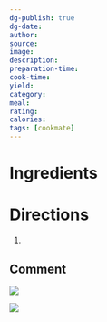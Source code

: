 ```yaml
---
dg-publish: true
dg-date: 
author: 
source: 
image:
description: 
preparation-time:
cook-time:
yield: 
category: 
meal: 
rating: 
calories: 
tags: [cookmate]
---
```



# Ingredients



# Directions

1) 

## Comment

![](https://lh3.googleusercontent.com/pw/AJFCJaXvZrJcNIWO1hq_Uso6YOAGzEd04tYo4RlEtJwOzmb_7v4sDFGMSluMY0nKglQ8PALGeH_WLdLsRoX_k5cpaX9jdQLx5JNgCY5IInSzzUp1MG80XbwGLyTvMWY5B0OVS2ReNDImPqRjqrjdrxOOxmFsyA=w1509-h849-s-no?authuser=0)

![](https://lh3.googleusercontent.com/pw/AJFCJaXC8rQcM1HRQmBtSjTCC_v2Zz3dn8mORYm40OF1MUZ1tpm-Tc0BnqdgkvB6qCwSomEYPBexzIcX8VdI42GCddmdnj-6ZWn0MbtLYEkqDy-4_xw7jegJ_UnWBa84CvN77LjXgmc3W4hGYPILpByMHp38hA=w1149-h646-s-no?authuser=0)